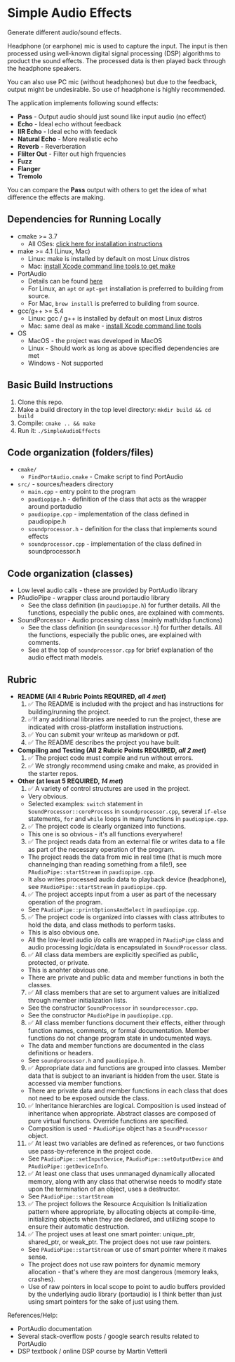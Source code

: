 # Simple Audio Effects

Generate different audio/sound effects.

Headphone (or earphone) mic is used to capture the input. The input is then processed using well-known digital
signal processing (DSP) algorithms to product the sound effects. The processed data is then played back through
the headphone speakers.

You can also use PC mic (without headphones) but due to the feedback, output might be undesirable. So use of
headphone is highly recommended.

The application implements following sound effects:
* **Pass** - Output audio should just sound like input audio (no effect)
* **Echo** - Ideal echo without feedback
* **IIR Echo** - Ideal echo with feedack
* **Natural Echo** - More realistic echo
* **Reverb** - Reverberation
* **Flilter Out** - Filter out high frquencies
* **Fuzz**
* **Flanger**
* **Tremolo**

You can compare the **Pass** output with others to get the idea of what difference the effects are making.


## Dependencies for Running Locally
* cmake >= 3.7
  * All OSes: [click here for installation instructions](https://cmake.org/install/)
* make >= 4.1 (Linux, Mac)
  * Linux: make is installed by default on most Linux distros
  * Mac: [install Xcode command line tools to get make](https://developer.apple.com/xcode/features/)
* PortAudio
  * Details can be found [here](https://wiki.libsdl.org/Installation)
  * For Linux, an `apt` or `apt-get` installation is preferred to building from source.
  * For Mac, `brew install` is preferred to building from source.
* gcc/g++ >= 5.4
  * Linux: gcc / g++ is installed by default on most Linux distros
  * Mac: same deal as make - [install Xcode command line tools](https://developer.apple.com/xcode/features/)
* OS
  * MacOS - the project was developed in MacOS
  * Linux - Should work as long as above specified dependencies are met
  * Windows - Not supported

## Basic Build Instructions
1. Clone this repo.
2. Make a build directory in the top level directory: `mkdir build && cd build`
3. Compile: `cmake .. && make`
4. Run it: `./SimpleAudioEffects`

## Code organization (folders/files)
* `cmake/`
  * `FindPortAudio.cmake` - Cmake script to find PortAudio
* `src/` - sources/headers directory
  * `main.cpp` - entry point to the program
  * `paudiopipe.h` - definition of the class that acts as the wrapper around portadudio
  * `paudiopipe.cpp` - implementation of the class defined in paudiopipe.h
  * `soundprocessor.h` - definition for the class that implements sound effects
  * `soundprocessor.cpp` - implementation of the class defined in soundprocessor.h

## Code organization (classes)
* Low level audio calls - these are provided by PortAudio library
* PAudioPipe - wrapper class around portaudio library
  * See the class definition (in `paudiopipe.h`) for further details. All the functions,
     especially the public ones, are explained with comments.
* SoundPorcessor - Audio processing class (mainly math/dsp functions)
  * See the class definition (in `soundprocessor.h`) for further details. All the functions,
     especially the public ones, are explained with comments.
  * See at the top of `soundprocessor.cpp` for brief explanation of the audio effect math models.

## Rubric
* **README (All 4 Rubric Points REQUIRED, ***all 4 met***)**
  1. :white_check_mark: The README is included with the project and has instructions for building/running the project.
  2. :white_check_mark:If any additional libraries are needed to run the project, these are indicated with cross-platform installation instructions.
  3. :white_check_mark: You can submit your writeup as markdown or pdf.
  4. :white_check_mark: The README describes the project you have built.
* **Compiling and Testing (All 2 Rubric Points REQUIRED, ***all 2 met***)**
  1. :white_check_mark: The project code must compile and run without errors.
  2. :white_check_mark: We strongly recommend using cmake and make, as provided in the starter repos.
* **Other (at lesat 5 REQUIRED, ***14 met***)**
  1. :white_check_mark: A variety of control structures are used in the project.
    * Very obvious.
    * Selected examples: `switch` statement in `SoundProcessor::coreProcess` in `soundprocessor.cpp`, several `if-else` statements, `for` and `while` loops in many functions in `paudiopipe.cpp`.
  2. :white_check_mark: The project code is clearly organized into functions.
    * This one is so obvious - it's all functions everywhere!
  3. :white_check_mark: The project reads data from an external file or writes data to a file as part of the necessary operation of the program.
    * The project reads the data from mic in real time (that is much more channelnging than reading something from a file!), see `PAudioPipe::startStream` in `paudiopipe.cpp`.
    * It also writes processed audio data to playback device (headphone), see `PAudioPipe::startStream` in `paudiopipe.cpp`.
  4. :white_check_mark: The project accepts input from a user as part of the necessary operation of the program.
    * See `PAudioPipe::printOptionsAndSelect` in `paudiopipe.cpp`.
  5. :white_check_mark: The project code is organized into classes with class attributes to hold the data, and class methods to perform tasks.
    * This is also obvious one.
    * All the low-level audio i/o calls are wrapped in `PAudioPipe` class and audio processing logic/data is encapsulated in `SoundProcessor` class.
  6. :white_check_mark: All class data members are explicitly specified as public, protected, or private.
    * This is anohter obvious one.
    * There are private and public data and member functions in both the classes.
  7. :white_check_mark: All class members that are set to argument values are initialized through member initialization lists.
    * See the constructor `SoundProcessor` in `soundprocessor.cpp`.
    * See the constructor `PAudioPipe` in `paudiopipe.cpp`.
  8. :white_check_mark: All class member functions document their effects, either through function names, comments, or formal documentation. Member functions do not change program state in undocumented ways.
    * The data and member functions are documented in the class definitions or headers.
    * See `soundprocessor.h` and `paudiopipe.h`.
  9. :white_check_mark: Appropriate data and functions are grouped into classes. Member data that is subject to an invariant is hidden from the user. State is accessed via member functions.
    * There are private data and member functions in each class that does not need to be exposed outside the class.
  10. :white_check_mark: Inheritance hierarchies are logical. Composition is used instead of inheritance when appropriate. Abstract classes are composed of pure virtual functions. Override functions are specified.
    * Composition is used - `PAudioPipe` object has a `SoundProcessor` object.
  11. :white_check_mark: At least two variables are defined as references, or two functions use pass-by-reference in the project code.
    * See `PAudioPipe::setInputDevice`, `PAudioPipe::setOutputDevice` and `PAudioPipe::getDeviceInfo`.
  12. :white_check_mark: At least one class that uses unmanaged dynamically allocated memory, along with any class that otherwise needs to modify state upon the termination of an object, uses a destructor.
    * See `PAudioPipe::startStream`
  13. :white_check_mark: The project follows the Resource Acquisition Is Initialization pattern where appropriate, by allocating objects at compile-time, initializing objects when they are declared, and utilizing scope to ensure their automatic destruction.
  14. :white_check_mark: The project uses at least one smart pointer: unique_ptr, shared_ptr, or weak_ptr. The project does not use raw pointers.
    * See `PAudioPipe::startStream` or use of smart pointer where it makes sense.
    * The project does not use raw pointers for dynamic memory allocation - that's where they are most dangerous (memory leaks, crashes).
    * Use of raw pointers in local scope to point to audio buffers provided by the underlying audio library (portaudio) is I think better than just using smart pointers for the sake of just using them.

References/Help:
* PortAudio documentation
* Several stack-overflow posts / google search results related to PortAudio
* DSP textbook / online DSP course by Martin Vetterli
